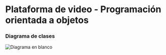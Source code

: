 # Plataforma de video - Programación orientada a objetos
### Diagrama de clases
![Diagrama en blanco](https://user-images.githubusercontent.com/67833630/153693043-ce8ea629-1d38-42ea-b575-79da7aa0a331.png)


